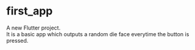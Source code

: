 # first_app

A new Flutter project.
<br>
It is a basic app which outputs a random die face everytime the button is pressed.
